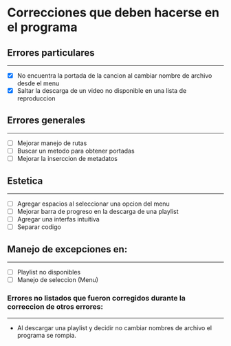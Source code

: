 # Correcciones que deben hacerse en el programa

## Errores particulares
---

- [X] No encuentra la portada de la cancion al cambiar nombre de archivo desde el menu
- [X] Saltar la descarga de un video no disponible en una lista de reproduccion

## Errores generales
---

- [ ] Mejorar manejo de rutas
- [ ] Buscar un metodo para obtener portadas
- [ ] Mejorar la inserccion de metadatos

## Estetica
--- 

- [ ] Agregar espacios al seleccionar una opcion del menu
- [ ] Mejorar barra de progreso en la descarga de una playlist
- [ ] Agregar una interfas intuitiva
- [ ] Separar codigo

## Manejo de excepciones en: 
---

- [ ] Playlist no disponibles
- [ ] Manejo de seleccion (Menu)

### Errores no listados que fueron corregidos durante la correccion de otros errores:
---

- Al descargar una playlist y decidir no cambiar nombres de archivo el programa se rompia.
